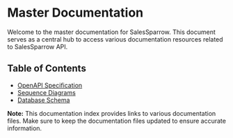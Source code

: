 # Master Documentation

Welcome to the master documentation for SalesSparrow. This document serves as a central hub to access various documentation resources related to SalesSparrow API.

## Table of Contents

- [OpenAPI Specification](#https://github.com/TrueSparrowSystems/AI-SalesBridge-API/blob/salesforce_connect/src/main/resources/docs/openapiSpecifications)
- [Sequence Diagrams](#https://github.com/TrueSparrowSystems/AI-SalesBridge-API/blob/salesforce_connect/src/main/resources/docs/sequenceDiagrams/index.md)
- [Database Schema](#https://github.com/TrueSparrowSystems/AI-SalesBridge-API/blob/salesforce_connect/src/main/resources/docs/dbSchema.dbml)


**Note:** This documentation index provides links to various documentation files. Make sure to keep the documentation files updated to ensure accurate information.
